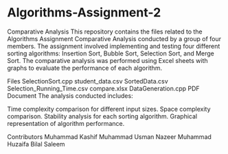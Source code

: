 # Algorithms-Assignment-2

Comparative Analysis
This repository contains the files related to the Algorithms Assignment Comparative Analysis conducted by a group of four members. The assignment involved implementing and testing four different sorting algorithms: Insertion Sort, Bubble Sort, Selection Sort, and Merge Sort. The comparative analysis was performed using Excel sheets with graphs to evaluate the performance of each algorithm.

Files
SelectionSort.cpp
student_data.csv
SortedData.csv
Selection_Running_Time.csv
compare.xlsx
DataGeneration.cpp
PDF Document
The analysis conducted includes:

Time complexity comparison for different input sizes.
Space complexity comparison.
Stability analysis for each sorting algorithm.
Graphical representation of algorithm performance.

Contributors
Muhammad Kashif
Muhammad Usman Nazeer
Muhammad Huzaifa
Bilal Saleem
